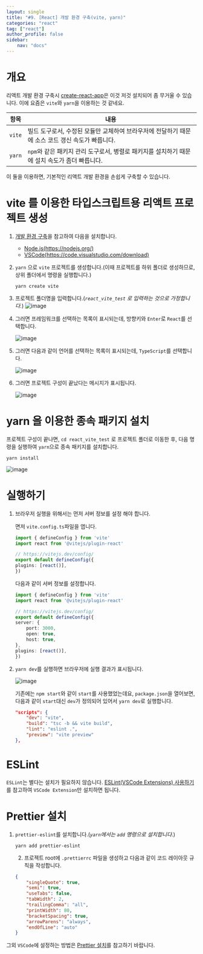 ```yaml
---
layout: single
title: "#9. [React] 개발 환경 구축(vite, yarn)"
categories: "react"
tag: ["react"]
author_profile: false
sidebar: 
    nav: "docs"
---
```


# 개요

리액트 개발 환경 구축시 [create-react-app](https://tango1202.github.io/react/react-config/)은 이것 저것 설치되어 좀 무거울 수 있습니다. 이에 요즘은 `vite`와 `yarn`을 이용하는 것 같네요.

|항목|내용|
|--|--|
|`vite`|빌드 도구로서, 수정된 모듈만 교체하여 브라우저에 전달하기 때문에 소스 코드 갱신 속도가 빠릅니다.|
|`yarn`|`npm`와 같은 패키지 관리 도구로서, 병렬로 패키지를 설치하기 때문에 설치 속도가 좀더 빠릅니다.|

이 둘을 이용하면, 기본적인 리액트 개발 환경을 손쉽게 구축할 수 있습니다.

# vite 를 이용한 타입스크립트용 리액트 프로젝트 생성

1. [개발 환경 구축](https://tango1202.github.io/javascript/javascript-config/)을 참고하여 다음을 설치합니다.
    * [Node.js(https://nodejs.org/)](https://nodejs.org/)
    * [VSCode(https://code.visualstudio.com/download)](https://code.visualstudio.com/download)

2. `yarn` 으로 `vite` 프로젝트를 생성합니다.(이때 프로젝트를 하위 폴더로 생성하므로, 상위 폴더에서 명령을 실행합니다.)

    ```
    yarn create vite
    ```
    
3. 프로젝트 폴더명을 입력합니다.(*`react_vite_test` 로 입력하는 것으로 가정합니다.*)
    ![image](https://github.com/user-attachments/assets/360da808-5694-46ac-8372-da3d000052a1)

4. 그러면 프레임워크를 선택하는 목록이 표시되는데, 방향키와 `Enter`로 `React`를 선택합니다.

    ![image](https://github.com/user-attachments/assets/2e2350af-3478-4ba7-8ab9-54031f7101cd)

5. 그러면 다음과 같이 언어를 선택하는 목록이 표시되는데, `TypeScript`를 선택합니다.

    ![image](https://github.com/user-attachments/assets/7b629ed0-56b0-4858-9fb8-db7e277f358f)

6. 그러면 프로젝트 구성이 끝났다는 메시지가 표시됩니다.

    ![image](https://github.com/user-attachments/assets/cda6e368-8a75-4f0c-9095-cd15377901bd)

# yarn 을 이용한 종속 패키지 설치

프로젝트 구성이 끝나면, `cd react_vite_test` 로 프로젝트 폴더로 이동한 후, 다음 명령을 실행하여 `yarn`으로 종속 패키지를 설치합니다.

```
yarn install
```

![image](https://github.com/user-attachments/assets/86e58082-085e-45b7-b67b-5141cd9dd810)

# 실행하기

1. 브라우저 실행을 위해서는 먼저 서버 정보를 설정 해야 합니다.

    면저 `vite.config.ts`파일을 엽니다.

    ```typescript
    import { defineConfig } from 'vite'
    import react from '@vitejs/plugin-react'

    // https://vitejs.dev/config/
    export default defineConfig({
    plugins: [react()],
    })    
    ```

    다음과 같이 서버 정보를 설정합니다.

    ```typescript
    import { defineConfig } from 'vite'
    import react from '@vitejs/plugin-react'

    // https://vitejs.dev/config/
    export default defineConfig({
    server: {
        port: 3000,
        open: true,
        host: true,
    },
    plugins: [react()],
    })
    ```
2. `yarn dev`를 실행하면 브라우저에 실행 결과가 표시됩니다.

    ![image](https://github.com/user-attachments/assets/c09c2626-80d7-4a80-a3e4-637ca6a47ae9)

    기존에는 `npm start`와 같이 `start`를 사용했었는데요, `package.json`을 열어보면, 다음과 같이 `start`대신 `dev`가 정의되어 있어서 `yarn dev`로 실행합니다.

    ```json
    "scripts": {
        "dev": "vite",
        "build": "tsc -b && vite build",
        "lint": "eslint .",
        "preview": "vite preview"
    },
    ```

# ESLint

`ESLint`는 별다는 설치가 필요하지 않습니다. [ESLint(VSCode Extensions) 사용하기](https://tango1202.github.io/react/react-config/#eslintvscode-extensions-%EC%82%AC%EC%9A%A9%ED%95%98%EA%B8%B0) 를 참고하여 `VSCode Extension`만 설치하면 됩니다.

# Prettier 설치

1. `prettier-eslint`를 설치합니다.(*`yarn`에서는 `add` 명령으로 설치합니다.*)

    ```
    yarn add prettier-eslint
    ```

    2. 프로젝트 root에 `.prettierrc` 파일을 생성하고 다음과 같이 코드 레이아웃 규칙을 작성합니다.

    ```json
    {
        "singleQuote": true,
        "semi": true,
        "useTabs": false,
        "tabWidth": 2,
        "trailingComma": "all",
        "printWidth": 80,
        "bracketSpacing": true,
        "arrowParens": "always",
        "endOfLine": "auto"
    }
    ```

그외 `VSCode`에 설정하는 방법은 [Prettier 설치](https://tango1202.github.io/react/react-config/#prettier-%EC%84%A4%EC%B9%98)를 참고하기 바랍니다.